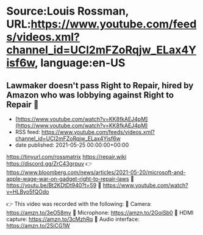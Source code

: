 # Source:Louis Rossman, URL:https://www.youtube.com/feeds/videos.xml?channel_id=UCl2mFZoRqjw_ELax4Yisf6w, language:en-US

## Lawmaker doesn't pass Right to Repair, hired by Amazon who was lobbying against Right to Repair 🤔
 - [https://www.youtube.com/watch?v=KK8fkAEJ4pM](https://www.youtube.com/watch?v=KK8fkAEJ4pM)
 - RSS feed: https://www.youtube.com/feeds/videos.xml?channel_id=UCl2mFZoRqjw_ELax4Yisf6w
 - date published: 2021-05-25 00:00:00+00:00

https://tinyurl.com/rossmatrix
https://repair.wiki https://discord.gg/ZrC43grpuv
👉 https://www.bloomberg.com/news/articles/2021-05-20/microsoft-and-apple-wage-war-on-gadget-right-to-repair-laws
🔵 https://youtu.be/Bt2KDtDt940?t=59
🔵 https://www.youtube.com/watch?v=HLByo5fQOdo

👉 This video was recorded with the following:
🔵 Camera: https://amzn.to/3eO58my
🔵 Microphone: https://amzn.to/2GoiSb0
🔵 HDMI capture: https://amzn.to/3cMzhRq
🔵 Audio interface: https://amzn.to/2SiCG1W

